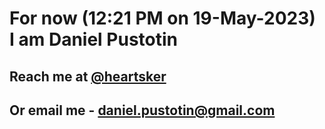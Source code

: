 # For now (12:21 PM on 19-May-2023) I am Daniel Pustotin
## Reach me at [@heartsker](https://t.me/heartsker)
## Or email me - daniel.pustotin@gmail.com
